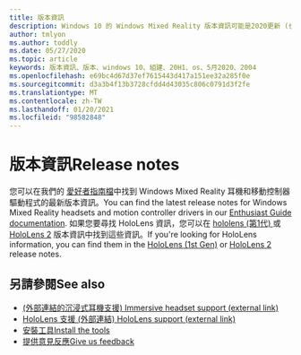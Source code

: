 ```yaml
---
title: 版本資訊
description: Windows 10 的 Windows Mixed Reality 版本資訊可能是2020更新 (也稱為 2004) 。
author: tmlyon
ms.author: toddly
ms.date: 05/27/2020
ms.topic: article
keywords: 版本資訊、版本、windows 10、組建、20H1、os、5月2020、2004
ms.openlocfilehash: e69bc4d67d37ef7615443d417a151ee32a285f0e
ms.sourcegitcommit: d3a3b4f13b3728cfdd4d43035c806c0791d3f2fe
ms.translationtype: MT
ms.contentlocale: zh-TW
ms.lasthandoff: 01/20/2021
ms.locfileid: "98582848"
---
```

# <a name="release-notes"></a><span data-ttu-id="176dc-104">版本資訊</span><span class="sxs-lookup"><span data-stu-id="176dc-104">Release notes</span></span>

<span data-ttu-id="176dc-105">您可以在我們的 [愛好者指南檔](/windows/mixed-reality/enthusiast-guide/mixed-reality-software)中找到 Windows Mixed Reality 耳機和移動控制器驅動程式的最新版本資訊。</span><span class="sxs-lookup"><span data-stu-id="176dc-105">You can find the latest release notes for Windows Mixed Reality headsets and motion controller drivers in our [Enthusiast Guide documentation](/windows/mixed-reality/enthusiast-guide/mixed-reality-software).</span></span> <span data-ttu-id="176dc-106">如果您要尋找 HoloLens 資訊，您可以在 [hololens (第1代) ](/hololens/hololens1-release-notes) 或 [HoloLens 2](/hololens/hololens-release-notes) 版本資訊中找到這些資訊。</span><span class="sxs-lookup"><span data-stu-id="176dc-106">If you're looking for HoloLens information, you can find them in the [HoloLens (1st Gen)](/hololens/hololens1-release-notes) or [HoloLens 2](/hololens/hololens-release-notes) release notes.</span></span>

## <a name="see-also"></a><span data-ttu-id="176dc-107">另請參閱</span><span class="sxs-lookup"><span data-stu-id="176dc-107">See also</span></span>
* [<span data-ttu-id="176dc-108"> (外部連結的沉浸式耳機支援) </span><span class="sxs-lookup"><span data-stu-id="176dc-108">Immersive headset support (external link)</span></span>](/windows/mixed-reality/enthusiast-guide/troubleshooting-windows-mixed-reality)
* [<span data-ttu-id="176dc-109">HoloLens 支援 (外部連結) </span><span class="sxs-lookup"><span data-stu-id="176dc-109">HoloLens support (external link)</span></span>](https://support.microsoft.com/products/hololens)
* [<span data-ttu-id="176dc-110">安裝工具</span><span class="sxs-lookup"><span data-stu-id="176dc-110">Install the tools</span></span>](../develop/install-the-tools.md)
* [<span data-ttu-id="176dc-111">提供意見反應</span><span class="sxs-lookup"><span data-stu-id="176dc-111">Give us feedback</span></span>](/hololens/hololens-feedback)